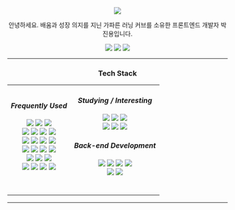 <div align="center">
  <a href="#"><img src="https://capsule-render.vercel.app/api?type=waving&color=_hexcode&height=100&section=header&text=dev.jinyongp&desc=Front-end%20Developer&descAlignY=80&fontSize=50&fontColor=ccc&fontAlignY=40" /></a>
  
  <p>안녕하세요. 배움과 성장 의지를 지닌 가파른 러닝 커브를 소유한 프론트엔드 개발자 박진용입니다.</p>
  
  <div>
    <a href="mailto:dev.jinyongp@gmail.com"><img src="https://img.shields.io/badge/-Gmail-EA4335?logo=gmail&logoColor=white&style=flat" /></a>
    <a href="https://jinyongp.dev"><img src="https://img.shields.io/badge/-Dev Blog-003E54?logo=devpost&logoColor=white&style=flat" /></a>
    <a href="#"><img src="https://hits.seeyoufarm.com/api/count/incr/badge.svg?url=https%3A%2F%2Fgithub.com%2Fjinyongp%2Fhit-counter&count_bg=%2340433E&title_bg=%23181717&icon=github.svg&icon_color=%23E7E7E7&title=Visits&edge_flat=false"/></a>
  </div>
  
  <hr />
  
  <h3>Tech Stack</h3>
  
  <table>
  <tr align="center">
  <td>
  <h4><i>Frequently Used</i></h4>
  <div>
    <a href="#"><img src="https://img.shields.io/badge/-React.js / RN-61DAFB?logo=react&logoColor=white&style=flat" /></a>
    <a href="#"><img src="https://img.shields.io/badge/-Modern JS-F7DF1E?logo=javascript&logoColor=white&style=flat" /></a>
    <a href="#"><img src="https://img.shields.io/badge/-TypeScript-3178C6?logo=typescript&logoColor=white&style=flat" /></a>
  </div>

  <div>
    <a href="#"><img src="https://img.shields.io/badge/-Styled Components-DB7093?logo=styledcomponents&logoColor=white&style=flat" /></a>
    <a href="#"><img src="https://img.shields.io/badge/-Tailwind CSS-06B6D4?logo=tailwindcss&logoColor=white&style=flat" /></a>
    <a href="#"><img src="https://img.shields.io/badge/-Webpack-8DD6F9?logo=webpack&logoColor=white&style=flat" /></a>
    <a href="#"><img src="https://img.shields.io/badge/-Babel-F9DC3E?logo=babel&logoColor=white&style=flat" /></a>
  </div>

  <div>
    <a href="#"><img src="https://img.shields.io/badge/-Apollo GraphQL-311C87?logo=apollographql&logoColor=white&style=flat" /></a>
    <a href="#"><img src="https://img.shields.io/badge/-WebRTC-333333?logo=webrtc&logoColor=white&style=flat" /></a>
    <a href="#"><img src="https://img.shields.io/badge/-SocketIO-010101?logo=socketdotio&logoColor=white&style=flat" /></a>
    <a href="#"><img src="https://img.shields.io/badge/-JWT-000000?logo=jsonwebtokens&logoColor=white&style=flat" /></a>
  </div>

  <div>
    <a href="#"><img src="https://img.shields.io/badge/-Github Actions-2088FF?logo=githubactions&logoColor=white&style=flat" /></a>
    <a href="#"><img src="https://img.shields.io/badge/-Netlify-00C7B7?logo=netlify&logoColor=white&style=flat" /></a>
    <a href="#"><img src="https://img.shields.io/badge/-Heroku-430098?logo=heroku&logoColor=white&style=flat" /></a>
    <a href="#"><img src="https://img.shields.io/badge/-Vercel-000000?logo=vercel&logoColor=white&style=flat" /></a>
  </div>

  <div>
    <a href="#"><img src="https://img.shields.io/badge/-GCP-4285F4?logo=googlecloud&logoColor=white&style=flat" /></a>
    <a href="#"><img src="https://img.shields.io/badge/-AWS EC2|S3|RDS-232F3E?logo=amazonaws&logoColor=white&style=flat" /></a>
    <a href="#"><img src="https://img.shields.io/badge/-Serverless-FD5750?logo=serverless&logoColor=white&style=flat" /></a>
  </div>

  <div>
    <a href="#"><img src="https://img.shields.io/badge/-ESLint-4B32C3?logo=eslint&logoColor=white&style=flat" /></a>
    <a href="#"><img src="https://img.shields.io/badge/-Prettier-F7B93E?logo=prettier&logoColor=white&style=flat" /></a>
    <a href="#"><img src="https://img.shields.io/badge/-VSCode-007ACC?logo=visualstudiocode&logoColor=white&style=flat" /></a>
    <a href="#"><img src="https://img.shields.io/badge/-Chrome DevTools-4285F4?logo=googlechrome&logoColor=white&style=flat" /></a>
  </div>
    
  <h6></h6>
  </td>
  <td>
  <h4><i>Studying / Interesting</i></h4>
  <div>
    <a href="#"><img src="https://img.shields.io/badge/-Vue.js-4FC08D?logo=vuedotjs&logoColor=white&style=flat" /></a>
    <a href="#"><img src="https://img.shields.io/badge/-React 18-61DAFB?logo=react&logoColor=white&style=flat" /></a>
    <a href="#"><img src="https://img.shields.io/badge/-Next.js-000000?logo=nextdotjs&logoColor=white&style=flat" /></a>
  </div> 
  <div>
    <a href="#"><img src="https://img.shields.io/badge/-D3.js-F9A03C?logo=d3dotjs&logoColor=white&style=flat" /></a>
    <a href="#"><img src="https://img.shields.io/badge/-HTML5 Canvas-E34F26?logo=html5&logoColor=white&style=flat" /></a>
    <a href="#"><img src="https://img.shields.io/badge/-Framer Motion-0055FF?logo=framer&logoColor=white&style=flat" /></a>
  </div>

  <h4><i>Back-end Development</i></h4>
  <div>
    <a href="#"><img src="https://img.shields.io/badge/-Node.js-339933?logo=nodedotjs&logoColor=white&style=flat" /></a>
    <a href="#"><img src="https://img.shields.io/badge/-Express-000000?logo=express&logoColor=white&style=flat" /></a>
    <a href="#"><img src="https://img.shields.io/badge/-RestAPI-000000?&style=flat" /></a>
    <a href="#"><img src="https://img.shields.io/badge/-GraphQL-E10098?logo=graphql&logoColor=white&style=flat" /></a>
  </div>
  <div>
    <a href="#"><img src="https://img.shields.io/badge/-PostgreSQL-4169E1?logo=postgresql&logoColor=white&style=flat" /></a>
    <a href="#"><img src="https://img.shields.io/badge/-Prisma-2D3748?logo=prisma&logoColor=white&style=flat" /></a>
  </div>
    
  <h6></h6>
  </td>
  </tr>
  </table>
  
  <hr />
</div>
